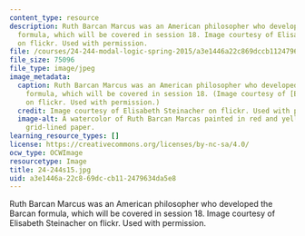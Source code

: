 ```yaml
---
content_type: resource
description: Ruth Barcan Marcus was an American philosopher who developed the Barcan
  formula, which will be covered in session 18. Image courtesy of Elisabeth Steinacher
  on flickr. Used with permission.
file: /courses/24-244-modal-logic-spring-2015/a3e1446a22c869dccb112479634da5e8_24-244s15.jpg
file_size: 75096
file_type: image/jpeg
image_metadata:
  caption: Ruth Barcan Marcus was an American philosopher who developed the Barcan
    formula, which will be covered in session 18. (Image courtesy of [Elisabeth Steinacher](https://flic.kr/p/fhBLmy)
    on flickr. Used with permission.)
  credit: Image courtesy of Elisabeth Steinacher on flickr. Used with permission.
  image-alt: A watercolor of Ruth Barcan Marcas painted in red and yellow hues on
    grid-lined paper.
learning_resource_types: []
license: https://creativecommons.org/licenses/by-nc-sa/4.0/
ocw_type: OCWImage
resourcetype: Image
title: 24-244s15.jpg
uid: a3e1446a-22c8-69dc-cb11-2479634da5e8
---
```

Ruth Barcan Marcus was an American philosopher who developed the Barcan formula, which will be covered in session 18. Image courtesy of Elisabeth Steinacher on flickr. Used with permission.